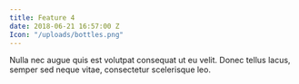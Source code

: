 ```yaml
---
title: Feature 4
date: 2018-06-21 16:57:00 Z
Icon: "/uploads/bottles.png"
---
```


Nulla nec augue quis est volutpat consequat ut eu velit. Donec tellus lacus, semper sed neque vitae, consectetur scelerisque leo. 